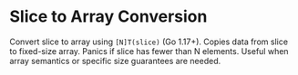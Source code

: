 # Slice to Array Conversion

Convert slice to array using `[N]T(slice)` (Go 1.17+). Copies data from slice to fixed-size array. Panics if slice has fewer than N elements. Useful when array semantics or specific size guarantees are needed.